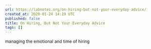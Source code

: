 ```yaml
---
url: https://labnotes.org/on-hiring-but-not-your-everyday-advice/
created_at: 2020-01-24 14:19 UTC
published: false
title: On Hiring, But Not Your Everyday Advice
tags: []
---
```


managing the emotional and time of hiring
